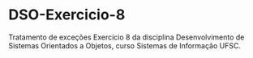 # DSO-Exercicio-8
Tratamento de exceções
Exercício 8 da disciplina Desenvolvimento de Sistemas Orientados a Objetos, curso Sistemas de Informação UFSC.
